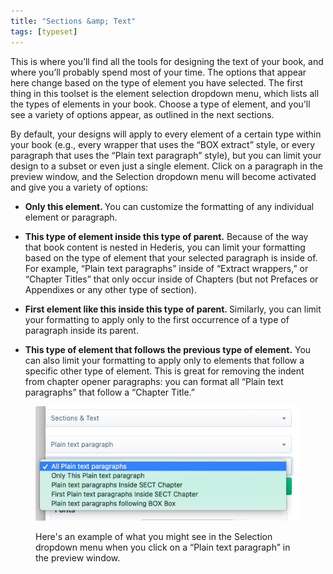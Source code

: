 ```yaml
---
title: "Sections &amp; Text"
tags: [typeset]
---
```

 
<html><body><section data-type="chapter" class="hsecchapter" data-hederis-type="hsecchapter" id="typeset-text-design" data-pi-attrs="id: typeset-text-design; data-tags: typeset;" role="doc-chapter" data-tags="typeset" data-author-name=" " data-book-title=" " title="Sections &amp; Text"><p class="hblkp" data-hederis-type="hblkp" id="pK9nk8rdK">This is where you&#8217;ll find all the tools for designing the text of your book, and where you&#8217;ll probably spend most of your time. The options that appear here change based on the type of element you have selected. The first thing in this toolset is the element selection dropdown menu, which lists all the types of elements in your book. Choose a type of element, and you&#8217;ll see a variety of options appear, as outlined in the next sections.</p><p class="hblkp" data-hederis-type="hblkp" id="pZJGMRgpq">By default, your designs will apply to every element of a certain type within your book (e.g., every wrapper that uses the &#8220;BOX extract&#8221; style, or every paragraph that uses the &#8220;Plain text paragraph&#8221; style), but you can limit your design to a subset or even just a single element. Click on a paragraph in the preview window, and the Selection dropdown menu will become activated and give you a variety of options:</p><ul class="hwprbulletlist" data-hederis-type="hwprbulletlist" id="pxMUSjzE9"><li class="hblkuli" data-hederis-type="hblkuli" id="li1KDLd8MV"><p class="hblkuli" data-hederis-type="hblklip" id="pAYhmsiPH"><strong data-hederis-type="hspanstrong" id="p456qMnJ2">Only this element. </strong>You can customize the formatting of any individual element or paragraph.</p></li><li class="hblkuli" data-hederis-type="hblkuli" id="liC4LBzYdK"><p class="hblkuli" data-hederis-type="hblklip" id="pjDzakA1J"><strong class="hspanstrong" data-hederis-type="hspanstrong" id="pg2XwSvjU">This type of element inside this type of parent.</strong> Because of the way that book content is nested in Hederis, you can limit your formatting based on the type of element that your selected paragraph is inside of. For example, &#8220;Plain text paragraphs&#8221; inside of &#8220;Extract wrappers,&#8221; or &#8220;Chapter Titles&#8221; that only occur inside of Chapters (but not Prefaces or Appendixes or any other type of section).</p></li><li class="hblkuli" data-hederis-type="hblkuli" id="lionc42zKV"><p class="hblkuli" data-hederis-type="hblklip" id="p9DBmSnk9"><strong class="hspanstrong" data-hederis-type="hspanstrong" id="piV05eF9h">First element like this inside this type of parent. </strong>Similarly, you can limit your formatting to apply only to the first occurrence of a type of paragraph inside its parent.</p></li><li class="hblkuli" data-hederis-type="hblkuli" id="lioICRybAs"><p class="hblkuli" data-hederis-type="hblklip" id="pklqB8pUn"><strong class="hspanstrong" data-hederis-type="hspanstrong" id="pf5b0IrRs">This type of element that follows the previous type of element.</strong> You can also limit your formatting to apply only to elements that follow a specific other type of element. This is great for removing the indent from chapter opener paragraphs: you can format all &#8220;Plain text paragraphs&#8221; that follow a &#8220;Chapter Title.&#8221;</p></li></ul><figure class="hwprfig" data-hederis-type="hwprfig" id="p6Bm37ajG"><img data-hederis-type="hblkimg" class="hblkimg" id="pD9DnJgho" src="/images/subselectors.png" data-img-src="/images/subselectors.png"/><p class="hblkcaption" data-hederis-type="hblkcaption" id="pO1SMKOWj">Here's an example of what you might see in the Selection dropdown menu when you click on a &#8220;Plain text paragraph&#8221; in the preview window.</p></figure></section></body></html>

